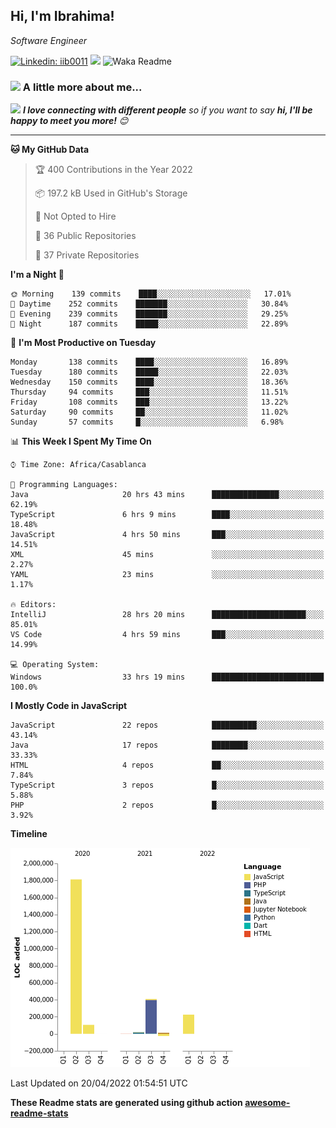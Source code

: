 <h2>Hi, I'm Ibrahima! </h2>
<p><em>Software Engineer 
</em></p>


[![Linkedin: iib0011](https://img.shields.io/badge/-iib0011-blue?style=flat-square&logo=Linkedin&logoColor=white&link=https://www.linkedin.com/in/iib0011/)](https://www.linkedin.com/in/iib0011/)
![](https://visitor-badge.glitch.me/badge?page_id=iib0011)
![Waka Readme](https://github.com/iib0011/iib0011/workflows/Waka%20Readme/badge.svg)


### <img src="https://media.giphy.com/media/VgCDAzcKvsR6OM0uWg/giphy.gif" width="50"> A little more about me...  


<img src="https://media.giphy.com/media/LnQjpWaON8nhr21vNW/giphy.gif" width="60"> <em><b>I love connecting with different people</b> so if you want to say <b>hi, I'll be happy to meet you more!</b> 😊</em>

---
<!--START_SECTION:waka-->
**🐱 My GitHub Data** 

> 🏆 400 Contributions in the Year 2022
 > 
> 📦 197.2 kB Used in GitHub's Storage 
 > 
> 🚫 Not Opted to Hire
 > 
> 📜 36 Public Repositories 
 > 
> 🔑 37 Private Repositories  
 > 
**I'm a Night 🦉** 

```text
🌞 Morning    139 commits    ████░░░░░░░░░░░░░░░░░░░░░   17.01% 
🌆 Daytime    252 commits    ███████░░░░░░░░░░░░░░░░░░   30.84% 
🌃 Evening    239 commits    ███████░░░░░░░░░░░░░░░░░░   29.25% 
🌙 Night      187 commits    █████░░░░░░░░░░░░░░░░░░░░   22.89%

```
📅 **I'm Most Productive on Tuesday** 

```text
Monday       138 commits    ████░░░░░░░░░░░░░░░░░░░░░   16.89% 
Tuesday      180 commits    █████░░░░░░░░░░░░░░░░░░░░   22.03% 
Wednesday    150 commits    ████░░░░░░░░░░░░░░░░░░░░░   18.36% 
Thursday     94 commits     ███░░░░░░░░░░░░░░░░░░░░░░   11.51% 
Friday       108 commits    ███░░░░░░░░░░░░░░░░░░░░░░   13.22% 
Saturday     90 commits     ██░░░░░░░░░░░░░░░░░░░░░░░   11.02% 
Sunday       57 commits     █░░░░░░░░░░░░░░░░░░░░░░░░   6.98%

```


📊 **This Week I Spent My Time On** 

```text
⌚︎ Time Zone: Africa/Casablanca

💬 Programming Languages: 
Java                     20 hrs 43 mins      ███████████████░░░░░░░░░░   62.19% 
TypeScript               6 hrs 9 mins        ████░░░░░░░░░░░░░░░░░░░░░   18.48% 
JavaScript               4 hrs 50 mins       ███░░░░░░░░░░░░░░░░░░░░░░   14.51% 
XML                      45 mins             ░░░░░░░░░░░░░░░░░░░░░░░░░   2.27% 
YAML                     23 mins             ░░░░░░░░░░░░░░░░░░░░░░░░░   1.17%

🔥 Editors: 
IntelliJ                 28 hrs 20 mins      █████████████████████░░░░   85.01% 
VS Code                  4 hrs 59 mins       ███░░░░░░░░░░░░░░░░░░░░░░   14.99%

💻 Operating System: 
Windows                  33 hrs 19 mins      █████████████████████████   100.0%

```

**I Mostly Code in JavaScript** 

```text
JavaScript               22 repos            ██████████░░░░░░░░░░░░░░░   43.14% 
Java                     17 repos            ████████░░░░░░░░░░░░░░░░░   33.33% 
HTML                     4 repos             ██░░░░░░░░░░░░░░░░░░░░░░░   7.84% 
TypeScript               3 repos             █░░░░░░░░░░░░░░░░░░░░░░░░   5.88% 
PHP                      2 repos             █░░░░░░░░░░░░░░░░░░░░░░░░   3.92%

```


**Timeline**

![Chart not found](https://raw.githubusercontent.com/iib0011/iib0011/master/charts/bar_graph.png) 


 Last Updated on 20/04/2022 01:54:51 UTC
<!--END_SECTION:waka-->

**These Readme stats are generated using github action [awesome-readme-stats](https://github.com/iib0011/waka-readme-stats)**
